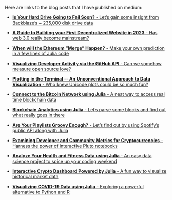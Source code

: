 Here are links to the blog posts that I have published on medium:

- [**Is Your Hard Drive Going to Fail Soon?** - Let’s gain some insight from
Backblaze’s ~ 235,000 disk drive data](https://medium.com/geekculture/is-your-hard-drive-going-to-fail-soon-9ec9ae3fece1?source=friends_link&sk=dafeefd236d6973b76f661868ec20bed)

- [**A Guide to Building your First Decentralized Website in 2023** - Has web 3.0
really become mainstream?](https://medium.com/geekculture/a-guide-to-building-your-first-decentralized-website-in-2023-d21c41128e07?source=friends_link&sk=b0003e2a02a9a145e9dbd8a2658a60b1)

- [**When will the Ethereum “Merge” Happen?** - Make your own prediction in a few
lines of Julia code](https://medium.com/geekculture/when-will-the-ethereum-merge-happen-58b80babdf16?source=friends_link&sk=10357cccb3b651335a2fa6e0e47f2bea)

- [**Visualizing Developer Activity via the GitHub API** - Can we somehow measure
open source love?](https://towardsdatascience.com/visualizing-developer-activity-via-the-github-api-48c38c40914f?source=friends_link&sk=3e54ff40cb3b6a82eaa3a0f7f94519cd)

- [**Plotting in the Terminal -- An Unconventional Approach to Data Visualization** -
Who knew Unicode plots could be so much fun?](https://medium.com/geekculture/plotting-in-the-terminal-an-unconventional-approach-to-data-visualization-dd36ec6515d0?source=friends_link&sk=aa85cceda81801a41f5f1514577c1f7e)

- [**Connect to the Bitcoin Network using Julia** - A neat way to access real time
blockchain data](https://medium.com/geekculture/connect-to-the-bitcoin-network-using-julia-418c76fed393?source=friends_link&sk=fd38b824bc58f6b666c977b5dbbfb94d)

- [**Blockchain Analytics using Julia** - Let’s parse some blocks and find out what
really goes in there](https://medium.com/geekculture/blockchain-analytics-using-julia-7bf76124a8f2?source=friends_link&sk=997b3bdf59afcfaf9ea5a09b88708d59)

- [**Are Your Playlists Groovy Enough?** - Let’s find out by using Spotify’s public
API along with Julia](https://towardsdatascience.com/are-your-playlists-groovy-enough-7809faaf9c33?source=friends_link&sk=e027ea4a77b5bb56745191d2f261401a)

- [**Examining Developer and Community Metrics for Cryptocurrencies** - Harness the
power of interactive Pluto notebooks](https://medium.com/@vikas.negi10/examining-developer-and-community-metrics-for-cryptocurrencies-4404cc5531aa?source=friends_link&sk=f69a49fd88c4a53aae3659268cef88f8)

- [**Analyze Your Health and Fitness Data using Julia** - An easy data science project
to spice up your coding weekend](https://towardsdatascience.com/analyze-your-health-and-fitness-data-using-julia-d6f4c3842b17?source=friends_link&sk=fc389346eeba6ea4e07853eae74bfe6a)

- [**Interactive Crypto Dashboard Powered by Julia** - A fun way to visualize historical
market data](https://towardsdatascience.com/interactive-crypto-dashboard-powered-by-julia-fd6f60f23063?source=friends_link&sk=38fc2258483f146917dbec52d63b8288)

- [**Visualizing COVID-19 Data using Julia** - Exploring a powerful alternative to
Python and R](https://towardsdatascience.com/visualizing-covid-19-data-using-julia-7731a524cf49?source=friends_link&sk=c3d999fa44b29bdfb5a9713b3a05ee06)